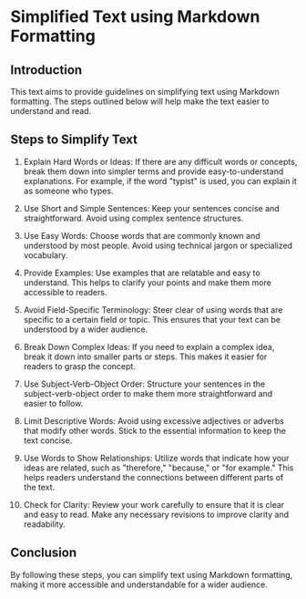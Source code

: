 # Simplified Text using Markdown Formatting

## Introduction
This text aims to provide guidelines on simplifying text using Markdown formatting. The steps outlined below will help make the text easier to understand and read.

## Steps to Simplify Text
1. Explain Hard Words or Ideas: If there are any difficult words or concepts, break them down into simpler terms and provide easy-to-understand explanations. For example, if the word "typist" is used, you can explain it as someone who types.

2. Use Short and Simple Sentences: Keep your sentences concise and straightforward. Avoid using complex sentence structures.

3. Use Easy Words: Choose words that are commonly known and understood by most people. Avoid using technical jargon or specialized vocabulary.

4. Provide Examples: Use examples that are relatable and easy to understand. This helps to clarify your points and make them more accessible to readers.

5. Avoid Field-Specific Terminology: Steer clear of using words that are specific to a certain field or topic. This ensures that your text can be understood by a wider audience.

6. Break Down Complex Ideas: If you need to explain a complex idea, break it down into smaller parts or steps. This makes it easier for readers to grasp the concept.

7. Use Subject-Verb-Object Order: Structure your sentences in the subject-verb-object order to make them more straightforward and easier to follow.

8. Limit Descriptive Words: Avoid using excessive adjectives or adverbs that modify other words. Stick to the essential information to keep the text concise.

9. Use Words to Show Relationships: Utilize words that indicate how your ideas are related, such as "therefore," "because," or "for example." This helps readers understand the connections between different parts of the text.

10. Check for Clarity: Review your work carefully to ensure that it is clear and easy to read. Make any necessary revisions to improve clarity and readability.

## Conclusion
By following these steps, you can simplify text using Markdown formatting, making it more accessible and understandable for a wider audience.
